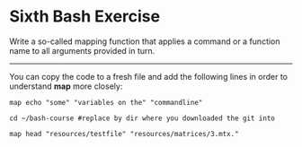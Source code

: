 # Sixth Bash Exercise

Write a so-called mapping function that applies a command or a function name
to all arguments provided in turn.

---

You can copy the code to a fresh file and add the
following lines in order to understand **map** more closely:

`map echo "some" "variables on the" "commandline"`

`cd ~/bash-course #replace by dir where you downloaded the git into`

`map head "resources/testfile" "resources/matrices/3.mtx."`

